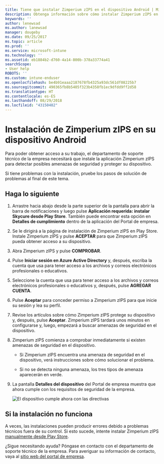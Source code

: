 ```yaml
---
title: Tiene que instalar Zimperium zIPS en el dispositivo Android | Microsoft Docs
description: Obtenga información sobre cómo instalar Zimperium zIPS en el dispositivo Android.
keywords: ''
author: lenewsad
ms.author: lanewsad
manager: dougeby
ms.date: 09/25/2017
ms.topic: article
ms.prod: ''
ms.service: microsoft-intune
ms.technology: ''
ms.assetid: eb1884b2-d760-4a14-800b-378a33774a41
searchScope:
- User help
ROBOTS: ''
ms.custom: intune-enduser
ms.openlocfilehash: be4b91eaaa2187678fb4325a93dc561df08225b7
ms.sourcegitcommit: 490365fb8b5405f323b4358fb1ec9dfdd9ff2d58
ms.translationtype: HT
ms.contentlocale: es-ES
ms.lasthandoff: 08/29/2018
ms.locfileid: "43150402"
---
```

# <a name="install-zimperium-zips-on-your-android-device"></a>Instalación de Zimperium zIPS en su dispositivo Android

Para poder obtener acceso a su trabajo, el departamento de soporte técnico de la empresa necesitará que instale la aplicación Zimperium zIPS para detectar posibles amenazas de seguridad y proteger su dispositivo.

Si tiene problemas con la instalación, pruebe los pasos de solución de problemas al final de este tema.

## <a name="what-you-need-to-do"></a>Haga lo siguiente

1. Arrastre hacia abajo desde la parte superior de la pantalla para abrir la barra de notificaciones y luego pulse **Aplicación requerida: instalar Skycure desde Play Store**. También puede encontrar esta opción en __Detalles de cumplimiento__ dentro de la aplicación del Portal de empresa.

2. Se le dirigirá a la página de instalación de Zimperium zIPS en Play Store. Instale Zimperium zIPS y pulse **ACEPTAR** para que Zimperium zIPS pueda obtener acceso a su dispositivo.

3. Abra Zimperium zIPS y pulse **COMPROBAR**.

4. Pulse **Iniciar sesión en Azure Active Directory** y, después, escriba la cuenta que usa para tener acceso a los archivos y correos electrónicos profesionales o educativos.

5. Seleccione la cuenta que usa para tener acceso a los archivos y correos electrónicos profesionales o educativos y, después, pulse **AGREGAR CUENTA**.

6. Pulse **Aceptar** para conceder permiso a Zimperium zIPS para que inicie su sesión y lea su perfil.

7. Revise los artículos sobre cómo Zimperium zIPS protege su dispositivo y, después, pulse **Aceptar**. Zimperium zIPS tardará unos minutos en configurarse y, luego, empezará a buscar amenazas de seguridad en el dispositivo.

8. Zimperium zIPS comienza a comprobar inmediatamente si existen amenazas de seguridad en el dispositivo.

   * Si Zimperium zIPS encuentra una amenaza de seguridad en el dispositivo, verá instrucciones sobre cómo solucionar el problema.

   * Si no se detecta ninguna amenaza, los tres tipos de amenaza aparecerán en verde.

11. La pantalla **Detalles del dispositivo** del Portal de empresa muestra que ahora cumple con los requisitos de seguridad de la empresa.

    ![El dispositivo cumple ahora con las directivas](./media/mtd-device-now-compliant-android.png)

## <a name="if-the-installation-doesnt-work"></a>Si la instalación no funciona

A veces, las instalaciones pueden producir errores debido a problemas técnicos fuera de su control. Si esto sucede, intente instalar Zimperium zIPS [manualmente desde Play Store](https://play.google.com/store/apps/details?id=com.zimperium.zips).

¿Sigue necesitando ayuda? Póngase en contacto con el departamento de soporte técnico de la empresa. Para averiguar su información de contacto, vaya al [sitio web del portal de empresa](https://go.microsoft.com/fwlink/?linkid=2010980).
